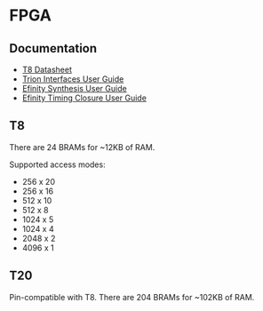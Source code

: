 # FPGA

## Documentation

* [T8 Datasheet](https://www.efinixinc.com/support/docsdl.php?s=ef&pn=DST8)
* [Trion Interfaces User Guide](https://www.efinixinc.com/support/docsdl.php?s=ef&pn=UG-TINTF)
* [Efinity Synthesis User Guide](https://www.efinixinc.com/support/docsdl.php?s=ef&pn=UG-EFN-SYNTH)
* [Efinity Timing Closure User Guide](https://www.efinixinc.com/support/docsdl.php?s=ef&pn=UG-EFN-TIMING)

## T8

There are 24 BRAMs for ~12KB of RAM.

Supported access modes:

* 256 x 20
* 256 x 16
* 512 x 10
* 512 x 8
* 1024 x 5
* 1024 x 4
* 2048 x 2
* 4096 x 1

## T20

Pin-compatible with T8.  There are 204 BRAMs for ~102KB of RAM.
